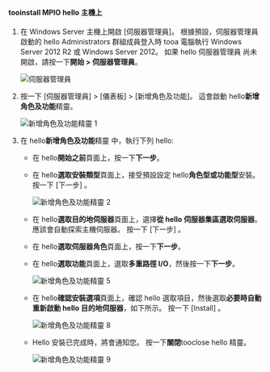 #### <a name="tooinstall-mpio-on-hello-host"></a>tooinstall MPIO hello 主機上
1. 在 Windows Server 主機上開啟 [伺服器管理員]。 根據預設，伺服器管理員啟動的 hello Administrators 群組成員登入時 tooa 電腦執行 Windows Server 2012 R2 或 Windows Server 2012。 如果 hello 伺服器管理員 尚未開啟，請按一下**開始 > 伺服器管理員**。
   
    ![伺服器管理員](./media/storsimple-install-mpio-windows-server/IC740997.png)
2. 按一下 [伺服器管理員] > [儀表板] > [新增角色及功能]。 這會啟動 hello**新增角色及功能**精靈。
   
    ![新增角色及功能精靈 1](./media/storsimple-install-mpio-windows-server/IC740998.png)
3. 在 hello**新增角色及功能**精靈 中，執行下列 hello:
   
   * 在 hello**開始之前**頁面上，按一下**下一步**。
   * 在 hello**選取安裝類型**頁面上，接受預設設定 hello**角色型或功能型**安裝。 按一下 [下一步] 。
     
       ![新增角色及功能精靈 2](./media/storsimple-install-mpio-windows-server/IC740999.png)
   * 在 hello**選取目的地伺服器**頁面上，選擇**從 hello 伺服器集區選取伺服器**。 應該會自動探索主機伺服器。 按一下 [下一步] 。
   * 在 hello**選取伺服器角色**頁面上，按一下**下一步**。
   * 在 hello**選取功能**頁面上，選取**多重路徑 I/O**，然後按一下**下一步**。
     
       ![新增角色及功能精靈 5](./media/storsimple-install-mpio-windows-server/IC741000.png)
   * 在 hello**確認安裝選項**頁面上，確認 hello 選取項目，然後選取**必要時自動重新啟動 hello 目的地伺服器**，如下所示。 按一下 [Install] 。
     
       ![新增角色及功能精靈 8](./media/storsimple-install-mpio-windows-server/IC741001.png)
   * Hello 安裝已完成時，將會通知您。 按一下**關閉**tooclose hello 精靈。
     
       ![新增角色及功能精靈 9](./media/storsimple-install-mpio-windows-server/IC741002.png)

